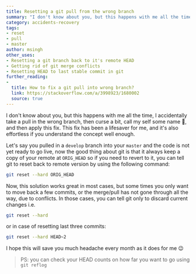 ```yaml
---
title: Resetting a git pull from the wrong branch
summary: "I don't know about you, but this happens with me all the time, I accidentally take a pull in the wrong branch, then curse a bit, call my self some names 🤬, and then apply this fix, which is effortless if you understand the concept well enough."
category: accidents-recovery
tags:
- reset
- pull
- master
author: msingh
other_uses:
- Resetting a git branch back to it's remote HEAD
- Getting rid of git merge conflicts
- Resetting HEAD to last stable commit in git
further_reading:
-
  title: How to fix a git pull into wrong branch?
  link: https://stackoverflow.com/a/3998923/1680002
  source: true
---
```


I don't know about you, but this happens with me all the time, I accidentally take a pull in the wrong branch, then curse a bit, call my self some name 🤬, and then apply this fix. This fix has been a lifesaver for me, and it's also effortless if you understand the concept well enough.

Let's say you pulled in a ```develop``` branch into your ```master``` and the code is not yet ready to go live, now the good thing about git is that it always keep a copy of your remote at ```ORIG_HEAD``` so if you need to revert to it, you can tell git to reset back to remote version by using the following command:

```sh
git reset --hard ORIG_HEAD
```

Now, this solution works great in most cases, but some times you only want to move back a few commits, or the merge/pull has not gone through all the way, due to conflicts. In those cases, you can tell git only to discard current changes i.e.

```sh
git reset --hard
```

or in case of resetting last three commits:

```sh
git reset --hard HEAD~2
```
I hope this will save you much headache every month as it does for me 😉

> PS: you can check your HEAD counts on how far you want to go using ```git reflog```
